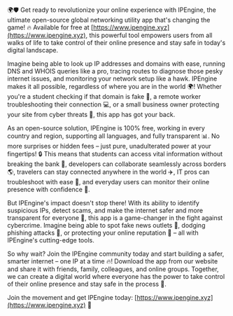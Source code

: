 🌍🛡️ Get ready to revolutionize your online experience with IPEngine, the ultimate open-source global networking utility app that's changing the game! 🔥 Available for free at [https://www.ipengine.xyz](https://www.ipengine.xyz), this powerful tool empowers users from all walks of life to take control of their online presence and stay safe in today's digital landscape.

Imagine being able to look up IP addresses and domains with ease, running DNS and WHOIS queries like a pro, tracing routes to diagnose those pesky internet issues, and monitoring your network setup like a hawk. IPEngine makes it all possible, regardless of where you are in the world 🌍! Whether you're a student checking if that domain is fake 👀, a remote worker troubleshooting their connection 💻, or a small business owner protecting your site from cyber threats 💸, this app has got your back.

As an open-source solution, IPEngine is 100% free, working in every country and region, supporting all languages, and fully transparent 📊. No more surprises or hidden fees – just pure, unadulterated power at your fingertips! 🔒 This means that students can access vital information without breaking the bank 💸, developers can collaborate seamlessly across borders 🌎, travelers can stay connected anywhere in the world ✈️, IT pros can troubleshoot with ease 🔧, and everyday users can monitor their online presence with confidence 👀.

But IPEngine's impact doesn't stop there! With its ability to identify suspicious IPs, detect scams, and make the internet safer and more transparent for everyone 🚨, this app is a game-changer in the fight against cybercrime. Imagine being able to spot fake news outlets 📰, dodging phishing attacks 🎣, or protecting your online reputation 💪 – all with IPEngine's cutting-edge tools.

So why wait? Join the IPEngine community today and start building a safer, smarter internet – one IP at a time 🔥! Download the app from our website and share it with friends, family, colleagues, and online groups. Together, we can create a digital world where everyone has the power to take control of their online presence and stay safe in the process 🌟.

Join the movement and get IPEngine today: [https://www.ipengine.xyz](https://www.ipengine.xyz) 🚀